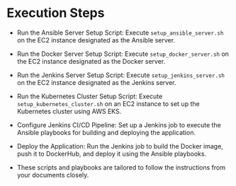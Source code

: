 # Execution Steps

* Run the Ansible Server Setup Script: Execute `setup_ansible_server.sh` on the EC2 instance designated as the Ansible server.

* Run the Docker Server Setup Script: Execute `setup_docker_server.sh` on the EC2 instance designated as the Docker server.

* Run the Jenkins Server Setup Script: Execute `setup_jenkins_server.sh` on the EC2 instance designated as the Jenkins server.

* Run the Kubernetes Cluster Setup Script: Execute `setup_kubernetes_cluster.sh` on an EC2 instance to set up the Kubernetes cluster using AWS EKS.

* Configure Jenkins CI/CD Pipeline: Set up a Jenkins job to execute the Ansible playbooks for building and deploying the application.

* Deploy the Application: Run the Jenkins job to build the Docker image, push it to DockerHub, and deploy it using the Ansible playbooks.

* These scripts and playbooks are tailored to follow the instructions from your documents closely.